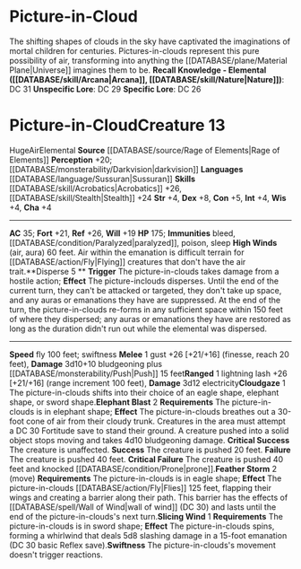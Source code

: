 ﻿---
ac: '35'
alignment: null
all_resistance: null
burrow_speed: null
charisma: '+4'
climb_speed: null
constitution: '+5'
creature_ability:
- Cloudgaze
- Disperse
- Elephant Blast
- Feather Storm
- High Winds
- Slicing Wind
- Swiftness
creature_family: '[[DATABASE/monsterfamily/Elemental, Air|Elemental, Air]]'
dexterity: '+8'
element: Air
fly_speed: '100'
fortitude: '+21'
hardness: null
hp: '175'
id: '2619'
immunity:
- bleed
- '[[DATABASE/condition/Paralyzed|paralyzed]]'
- '[[DATABASE/trait/Poison|poison]]'
- '[[DATABASE/trait/Sleep|sleep]]'
intelligence: '+4'
land_speed: null
language:
- '[[DATABASE/language/Sussuran|Sussuran]]'
level: '13'
max_speed: '100'
name: Picture-in-Cloud
perception: '+20'
rarity: Common
reflex: '+26'
resistance: null
rus_type_level: null
school: null
sense:
- '[[DATABASE/monsterability/Darkvision|darkvision]]'
size: Huge
skill:
- '[[DATABASE/skill/Acrobatics|Acrobatics]] +26'
- '[[DATABASE/skill/Stealth|Stealth]] +24'
source: '[[DATABASE/source/Rage of Elements|Rage of Elements]]'
speed:
- fly 100 feet; swiftness
spell: null
strength: '+4'
strength_req: '4'
strongest_save:
- Reflex
swim_speed: null
trait:
- '[[DATABASE/trait/Air|Air]]'
- '[[DATABASE/trait/Elemental|Elemental]]'
type: Creature
vision: Darkvision
weakest_save:
- Will
weakness: null
will: '+19'
wisdom: '+4'

---
# Picture-in-Cloud

The shifting shapes of clouds in the sky have captivated the imaginations of mortal children for centuries. Pictures-in-clouds represent this pure possibility of air, transforming into anything the [[DATABASE/plane/Material Plane|Universe]] imagines them to be.
**Recall Knowledge - Elemental ([[DATABASE/skill/Arcana|Arcana]], [[DATABASE/skill/Nature|Nature]])**: DC 31
**Unspecific Lore**: DC 29
**Specific Lore**: DC 26

# Picture-in-Cloud<span class="item-type">Creature 13</span>

<span class="trait-size item-trait">Huge</span><span class="item-trait">Air</span><span class="item-trait">Elemental</span>
**Source** [[DATABASE/source/Rage of Elements|Rage of Elements]]
**Perception** +20; [[DATABASE/monsterability/Darkvision|darkvision]]
**Languages** [[DATABASE/language/Sussuran|Sussuran]]
**Skills** [[DATABASE/skill/Acrobatics|Acrobatics]] +26, [[DATABASE/skill/Stealth|Stealth]] +24
**Str** +4, **Dex** +8, **Con** +5, **Int** +4, **Wis** +4, **Cha** +4

---
**AC** 35; **Fort** +21, **Ref** +26, **Will** +19
**HP** 175; **Immunities** bleed, [[DATABASE/condition/Paralyzed|paralyzed]], poison, sleep
<span class="in-box-ability">**High Winds** (air, aura) 60 feet. Air within the emanation is difficult terrain for [[DATABASE/action/Fly|Flying]] creatures that don't have the air trait.</span><span class="in-box-ability">**Disperse <span class="action-icon">5</span> ** **Trigger** The picture-in-clouds takes damage from a hostile action; **Effect** The picture-inclouds disperses. Until the end of the current turn, they can't be attacked or targeted, they don't take up space, and any auras or emanations they have are suppressed. At the end of the turn, the picture-in-clouds re-forms in any sufficient space within 150 feet of where they dispersed; any auras or emanations they have are restored as long as the duration didn't run out while the elemental was dispersed.</span>

---
**Speed** fly 100 feet; swiftness
<span class="in-box-ability">**Melee** <span class="action-icon">1</span> gust +26 [+21/+16] (finesse, reach 20 feet), **Damage** 3d10+10 bludgeoning plus [[DATABASE/monsterability/Push|Push]] 15 feet</span><span class="in-box-ability">**Ranged** <span class="action-icon">1</span> lightning lash +26 [+21/+16] (range increment 100 feet), **Damage** 3d12 electricity</span><span class="in-box-ability">**Cloudgaze** <span class="action-icon">1</span> The picture-in-clouds shifts into their choice of an eagle shape, elephant shape, or sword shape.</span><span class="in-box-ability">**Elephant Blast** <span class="action-icon">2</span> **Requirements** The picture-in-clouds is in elephant shape; **Effect** The picture-in-clouds breathes out a 30-foot cone of air from their cloudy trunk. Creatures in the area must attempt a DC 30 Fortitude save to stand their ground. A creature pushed into a solid object stops moving and takes 4d10 bludgeoning damage.
 **Critical Success** The creature is unaffected.
 **Success** The creature is pushed 20 feet.
 **Failure** The creature is pushed 40 feet.
 **Critical Failure** The creature is pushed 40 feet and knocked [[DATABASE/condition/Prone|prone]].</span><span class="in-box-ability">**Feather Storm** <span class="action-icon">2</span> (move) **Requirements** The picture-in-clouds is in eagle shape; **Effect** The picture-in-clouds [[DATABASE/action/Fly|Flies]] 125 feet, flapping their wings and creating a barrier along their path. This barrier has the effects of [[DATABASE/spell/Wall of Wind|wall of wind]] (DC 30) and lasts until the end of the picture-in-clouds's next turn.</span><span class="in-box-ability">**Slicing Wind** <span class="action-icon">1</span> **Requirements** The picture-in-clouds is in sword shape; **Effect** The picture-in-clouds spins, forming a whirlwind that deals 5d8 slashing damage in a 15-foot emanation (DC 30 basic Reflex save).</span><span class="in-box-ability">**Swiftness** The picture-in-clouds's movement doesn't trigger reactions.</span>